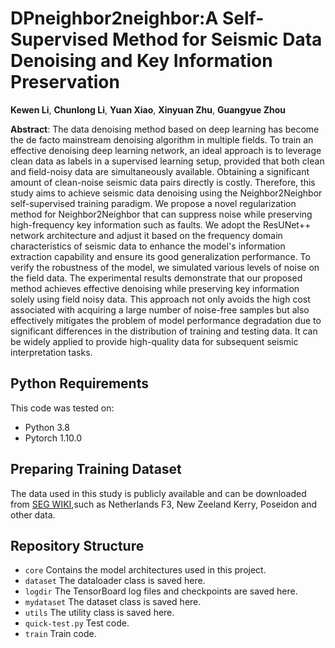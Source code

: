 # DPneighbor2neighbor:A Self-Supervised Method for Seismic Data Denoising and Key Information Preservation

**Kewen Li**, **Chunlong Li**, **Yuan Xiao**, **Xinyuan Zhu**, **Guangyue Zhou**

**Abstract**:
The data denoising method based on deep learning has become the de facto mainstream denoising algorithm in multiple fields. 
To train an effective denoising deep learning network, an ideal approach is to leverage clean data as labels in a supervised learning setup, provided that both clean and field-noisy data are simultaneously available. Obtaining a significant amount of clean-noise seismic data pairs directly is costly.
Therefore, this study aims to achieve seismic data denoising using the Neighbor2Neighbor self-supervised training paradigm. We propose a novel regularization method for Neighbor2Neighbor that can suppress noise while preserving high-frequency key information such as faults.
We adopt the ResUNet++ network architecture and adjust it based on the frequency domain characteristics of seismic data to enhance the model's information extraction capability and ensure its good generalization performance. To verify the robustness of the model, we simulated various levels of noise on the field data. The experimental results demonstrate that our proposed method achieves effective denoising while preserving key information solely using field noisy data. This approach not only avoids the high cost associated with acquiring a large number of noise-free samples but also effectively mitigates the problem of model performance degradation due to significant differences in the distribution of training and testing data. It can be widely applied to provide high-quality data for subsequent seismic interpretation tasks.


## Python Requirements

This code was tested on:

- Python 3.8
- Pytorch 1.10.0

## Preparing Training Dataset

The data used in this study is publicly available and can be downloaded from [SEG WIKI](https://wiki.seg.org/wiki/Open_data),such as Netherlands F3, New Zeeland Kerry, Poseidon and other data. 

## Repository Structure
- `core` Contains the model architectures used in this project.
- `dataset` The dataloader class is saved here.
- `logdir` The TensorBoard log files and checkpoints are saved here.
- `mydataset` The dataset class is saved here.
- `utils` The utility class is saved here.
- `quick-test.py` Test code.
- `train` Train code.

[//]: # (## Citations)

[//]: # ()
[//]: # (```)

[//]: # ()
[//]: # (```)
